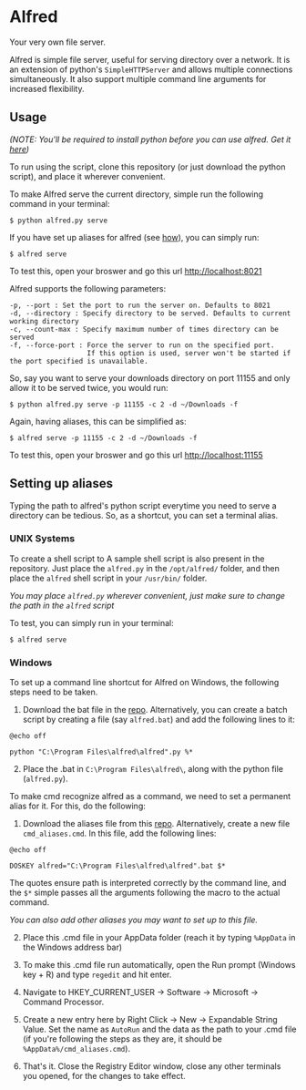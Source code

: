 # Alfred

Your very own file server.

Alfred is simple file server, useful for serving directory over a network. It is an extension of python's `SimpleHTTPServer` and allows multiple connections simultaneously. It also support multiple command line arguments for increased flexibility.

## Usage

*(NOTE: You'll be required to install python before you can use alfred. Get it [here](https://www.python.org/downloads/))*

To run using the script, clone this repository (or just download the python script), and place it wherever convenient.

To make Alfred serve the current directory, simple run the following command in your terminal:

```shell
$ python alfred.py serve
```

If you have set up aliases for alfred (see [how](https:/github.com/tigerkid001/alfred#setting-up-aliases)), you can simply run:

```
$ alfred serve
```

To test this, open your broswer and go this url [http://localhost:8021](http://localhost:8021)

Alfred supports the following parameters:

```
-p, --port : Set the port to run the server on. Defaults to 8021
-d, --directory : Specify directory to be served. Defaults to current working directory
-c, --count-max : Specify maximum number of times directory can be served
-f, --force-port : Force the server to run on the specified port.
                   If this option is used, server won't be started if the port specified is unavailable.
```

So, say you want to serve your downloads directory on port 11155 and only allow it to be served twice, you would run:

```shell
$ python alfred.py serve -p 11155 -c 2 -d ~/Downloads -f
```
Again, having aliases, this can be simplified as:

```shell
$ alfred serve -p 11155 -c 2 -d ~/Downloads -f
```

To test this, open your broswer and go this url [http://localhost:11155](http://localhost:11155)

## Setting up aliases

Typing the path to alfred's python script everytime you need to serve a directory can be tedious. So, as a shortcut, you can set a terminal alias.

### UNIX Systems

To create a shell script to
A sample shell script is also present in the repository. Just place the `alfred.py` in the `/opt/alfred/` folder, and then place the `alfred` shell script in your `/usr/bin/` folder.

*You may place `alfred.py` wherever convenient, just make sure to change the path in the `alfred` script*

To test, you can simply run in your terminal:
```
$ alfred serve
```

### Windows

To set up a command line shortcut for Alfred on Windows, the following steps need to be taken.

1. Download the bat file in the [repo](https://github.com/tigerkid001/alfred/alfred.bat). Alternatively, you can create a batch script by creating a file (say `alfred.bat`) and add the following lines to it:
```
@echo off

python "C:\Program Files\alfred\alfred".py %*
```

2. Place the .bat in `C:\Program Files\alfred\`, along with the python file (`alfred.py`).

To make cmd recognize alfred as a command, we need to set a permanent alias for it. For this, do the following:

1. Download the aliases file from this [repo](https://github.com/tigerkid001/alfred/cmd_aliases.cmd). Alternatively, create a new file `cmd_aliases.cmd`. In this file, add the following lines:
```
@echo off

DOSKEY alfred="C:\Program Files\alfred\alfred".bat $*
```

The quotes ensure path is interpreted correctly by the command line, and the `$*` simple passes all the arguments following the macro to the actual command.

*You can also add other aliases you may want to set up to this file.*

2. Place this .cmd file in your AppData folder (reach it by typing `%AppData` in the Windows address bar)

3. To make this .cmd file run automatically, open the Run prompt (Windows key + R) and type `regedit` and hit enter.

4. Navigate to HKEY_CURRENT_USER -> Software -> Microsoft -> Command Processor.

5. Create a new entry here by Right Click -> New -> Expandable String Value. Set the name as `AutoRun` and the data as the path to your .cmd file (if you're following the steps as they are, it should be `%AppData%/cmd_aliases.cmd`).

6. That's it. Close the Registry Editor window, close any other terminals you opened, for the changes to take effect.
